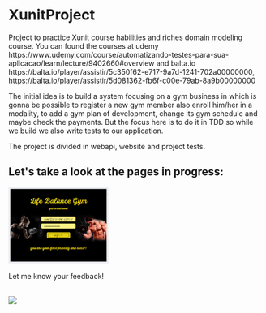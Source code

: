 # XunitProject
<p>
  Project to practice Xunit course habilities and riches domain modeling course.
You can found the courses at udemy https://www.udemy.com/course/automatizando-testes-para-sua-aplicacao/learn/lecture/9402660#overview
and balta.io https://balta.io/player/assistir/5c350f62-e717-9a7d-1241-702a00000000, https://balta.io/player/assistir/5d081362-fb6f-c00e-79ab-8a9b00000000
</p>

<p>
  The initial idea is to build a system focusing on a gym business in which is gonna be possible to register a new gym member
also enroll him/her in a modality, to add a gym plan of development, change its gym schedule and maybe check the payments.
But the focus here is to do it in TDD so while we build we also write tests to our application.
</p>

The project is divided in webapi, website and project tests.

<h2> Let's take a look at the pages in progress: </h2>
<img alt="loginpage" height="150em" src="https://github.com/ThaisAbreuCarvalho/XunitProject/blob/Development/PagesPreview/LoginPage.png"/> 

<p> Let me know your feedback! </p><br>
<a href="mailto:thaisabreucarvalho@gmail.com"><img height="30em" src="https://camo.githubusercontent.com/571384769c09e0c66b45e39b5be70f68f552db3e2b2311bc2064f0d4a9f5983b/68747470733a2f2f696d672e736869656c64732e696f2f62616467652f476d61696c2d4431343833363f7374796c653d666f722d7468652d6261646765266c6f676f3d676d61696c266c6f676f436f6c6f723d7768697465" data-canonical-src="https://img.shields.io/badge/Gmail-D14836?style=for-the-badge&amp;logo=gmail&amp;logoColor=white" style="max-width: 100%;"></a>
